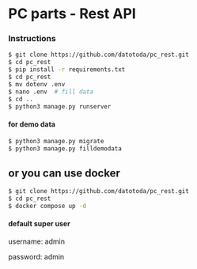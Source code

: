 # PC parts - Rest API

### Instructions 

```bash
$ git clone https://github.com/datotoda/pc_rest.git
$ cd pc_rest
$ pip install -r requirements.txt
$ cd pc_rest
$ mv dotenv .env
$ nano .env  # fill data
$ cd ..
$ python3 manage.py runserver
```

#### for demo data

```bash
$ python3 manage.py migrate
$ python3 manage.py filldemodata
```

## or you can use docker

```bash
$ git clone https://github.com/datotoda/pc_rest.git
$ cd pc_rest
$ docker compose up -d
```

#### default super user

username: admin

password: admin